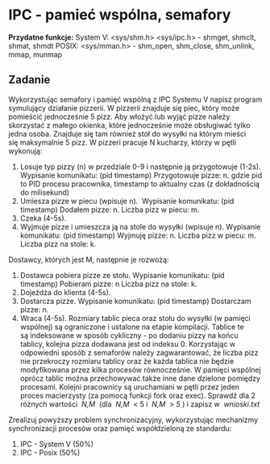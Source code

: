 # IPC - pamieć wspólna, semafory

**Przydatne funkcje:**
System V:
<sys/shm.h> <sys/ipc.h> - shmget, shmclt, shmat, shmdt
POSIX:
<sys/mman.h> - shm_open, shm_close, shm_unlink, mmap, munmap

## Zadanie

Wykorzystując semafory i pamięć wspólną z IPC Systemu V napisz program symulujący działanie pizzerii.
W pizzerii znajduje się piec, który może pomieścić jednocześnie 5 pizz. Aby włożyć lub wyjąć pizze należy skorzystać z małego okienka, które
jednocześnie może obsługiwać tylko jedna osoba. Znajduje się tam również stół do wysyłki na którym mieści się maksymalnie 5 pizz.
W pizzeri pracuje N kucharzy, którzy w pętli wykonują:

1) Losuje typ pizzy (n) w przedziale 0-9 i następnie ją przygotowuje (1-2s).
Wypisanie komunikatu: (pid timestamp) Przygotowuje pizze: n.
gdzie pid to PID procesu pracownika, timestamp to aktualny czas (z dokładnością do milisekund)
2) Umiesza pizze w piecu (wpisuje n).
 Wypisanie komunikatu: (pid timestamp) Dodałem pizze: n. Liczba pizz w piecu: m.
3) Czeka (4-5s).
4) Wyjmuje pizze i umieszcza ją na stole do wysyłki (wpisuje n).
Wypisanie komunikatu: (pid timestamp) Wyjmuję pizze: n. Liczba pizz w piecu: m. Liczba pizz na stole: k.

Dostawcy, których jest M, następnie je rozwożą:

1) Dostawca pobiera pizze ze stołu.
Wypisanie komunikatu: (pid timestamp) Pobieram pizze: n Liczba pizz na stole: k.
2) Dojeżdża do klienta (4-5s).
3) Dostarcza pizze.
Wypisanie komunikatu: (pid timestamp) Dostarczam pizze: n.
4) Wraca (4-5s).
Rozmiary tablic pieca oraz stołu do wysyłki (w pamięci wspólnej) są ograniczone i ustalone na etapie kompilacji. Tablice te są indeksowane w sposób
cykliczny - po dodaniu pizzy na końcu tablicy, kolejna pizza dodawana jest od indeksu 0. Korzystając w odpowiedni sposób z semaforów należy
zagwarantować, że liczba pizz nie przekroczy rozmiaru tablicy oraz że każda tablica nie będzie modyfikowana przez kilka procesów równocześnie. W
pamięci wspólnej oprócz tablic można przechowywać także inne dane dzielone pomiędzy procesami. Kolejni pracownicy są uruchamiani w pętli przez
jeden proces macierzysty (za pomocą funkcji fork oraz exec).
Sprawdź dla 2 różnych wartości  _N,M_  (dla  _N,M_  < 5 i  _N,M_  > _5_ ) i zapisz w  _wnioski.txt_

Zrealizuj powyższy problem synchronizacyjny, wykorzystując mechanizmy synchronizacji procesów oraz pamięć współdzieloną ze standardu:

1. IPC - System V (50%)
2. IPC - Posix (50%)
